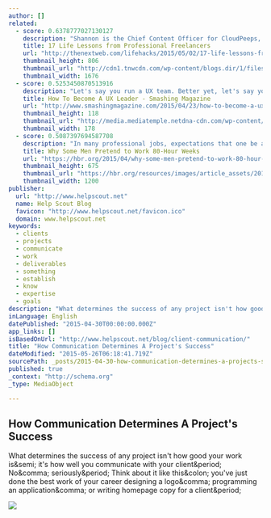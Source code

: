 ```yaml
---
author: []
related:
  - score: 0.6378777027130127
    description: "Shannon is the Chief Content Officer for CloudPeeps, where she crafts words, creates strategies, and recruits loyal brand advocates. She's also the founder of asongaday.co, hand-curated songs delivered to your inbox, and an enthusiast of live music, sunshine, craft beer, and quality content. This post originally appeared on the Cloudpeeps blog."
    title: 17 Life Lessons from Professional Freelancers
    url: "http://thenextweb.com/lifehacks/2015/05/02/17-life-lessons-from-professional-freelancers/"
    thumbnail_height: 806
    thumbnail_url: "http://cdn1.tnwcdn.com/wp-content/blogs.dir/1/files/2015/04/freelancers.jpg"
    thumbnail_width: 1676
  - score: 0.5253450870513916
    description: "Let's say you run a UX team. Better yet, let's say you don't. Let's say you just want to do great work. You're a consultant. You're a newbie. You're an intern. Your position is irrelevant. So is your title. What's important here is that you want great UX to happen."
    title: How To Become A UX Leader - Smashing Magazine
    url: "http://www.smashingmagazine.com/2015/04/23/how-to-become-a-ux-leader/"
    thumbnail_height: 118
    thumbnail_url: "http://media.mediatemple.netdna-cdn.com/wp-content/uploads/2015/04/smiley-note-illu-opt.jpg"
    thumbnail_width: 178
  - score: 0.5087397694587708
    description: "In many professional jobs, expectations that one be an \"ideal worker\"-fully devoted to and available for the job, with no personal responsibilities or interests that interfere with this commitment to work-are widespread."
    title: Why Some Men Pretend to Work 80-Hour Weeks
    url: "https://hbr.org/2015/04/why-some-men-pretend-to-work-80-hour-weeks"
    thumbnail_height: 675
    thumbnail_url: "https://hbr.org/resources/images/article_assets/2015/04/APR15_28_71533809_horz.jpg"
    thumbnail_width: 1200
publisher:
  url: "http://www.helpscout.net"
  name: Help Scout Blog
  favicon: "http://www.helpscout.net/favicon.ico"
  domain: www.helpscout.net
keywords:
  - clients
  - projects
  - communicate
  - work
  - deliverables
  - something
  - establish
  - know
  - expertise
  - goals
description: "What determines the success of any project isn't how good your work is; it's how well you communicate with your client. No, seriously. Think about it like this: you've just done the best work of your career designing a logo, programming an application, or writing homepage copy for a client."
inLanguage: English
datePublished: "2015-04-30T00:00:00.000Z"
app_links: []
isBasedOnUrl: "http://www.helpscout.net/blog/client-communication/"
title: "How Communication Determines A Project's Success"
dateModified: "2015-05-26T06:18:41.719Z"
sourcePath: _posts/2015-04-30-how-communication-determines-a-projects-success.md
published: true
_context: "http://schema.org"
_type: MediaObject

---
```

<article style=""><h1>How Communication Determines A Project's Success</h1><p>What determines the success of any project isn't how good your work is&amp;semi; it's how well you communicate with your client&amp;period; No&amp;comma; seriously&amp;period; Think about it like this&amp;colon; you've just done the best work of your career designing a logo&amp;comma; programming an application&amp;comma; or writing homepage copy for a client&amp;period;</p><img src="http://www.helpscout.net/images/blog/2015/apr/customer-support-teams-wear-hats.png" /></article>